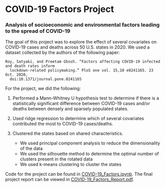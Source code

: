 # COVID-19 Factors Project

### Analysis of socioeconomic and environmental factors leading to the spread of COVID-19

The goal of this project was to explore the effect of several covariates on COVID-19 cases and deaths across 50 U.S. states in 2020. We used a dataset collected by the authors of the following paper:

    Roy, Satyaki, and Preetam Ghosh. “Factors affecting COVID-19 infected and death rates inform
      lockdown-related policymaking.” PloS one vol. 15,10 e0241165. 23 Oct. 2020,
      doi:10.1371/journal.pone.0241165
      
For the project, we did the following:

1) Performed a Mann-Whitney U hypothesis test to determine if there is a statistically significant difference between COVID-19 cases and/or deaths between densely and sparsely populated states.

2) Used ridge regression to determine which of several covariates contributed the most to COVID-19 cases/deaths.

3) Clustered the states based on shared characteristics.
    - We used principal component analysis to reduce the dimensionality of the data
    - We used the silhouette method to determine the optimal number of clusters present in the rotated data
    - We used k-means clustering to cluster the states
    
Code for the project can be found in [COVID-19_Factors.ipynb](COVID-19_Factors.ipynb). The final project report can be viewed in [COVID-19_Factors_Report.pdf](COVID-19_Factors_Report.pdf).
